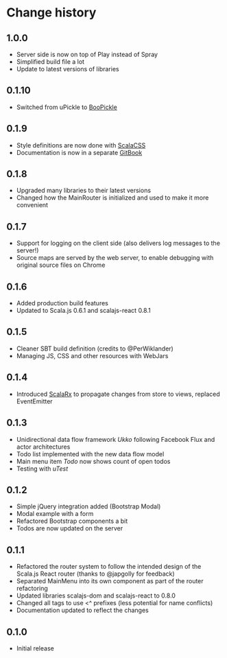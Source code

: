 # Change history

## 1.0.0

* Server side is now on top of Play instead of Spray
* Simplified build file a lot
* Update to latest versions of libraries

## 0.1.10

* Switched from uPickle to [BooPickle](https://github.com/ochrons/boopickle)

## 0.1.9

* Style definitions are now done with [ScalaCSS](https://github.com/japgolly/scalacss/)
* Documentation is now in a separate [GitBook](http://ochrons.github.io/scalajs-spa-tutorial/)

## 0.1.8

* Upgraded many libraries to their latest versions
* Changed how the MainRouter is initialized and used to make it more convenient

## 0.1.7

* Support for logging on the client side (also delivers log messages to the server!)
* Source maps are served by the web server, to enable debugging with original source files on Chrome

## 0.1.6

* Added production build features
* Updated to Scala.js 0.6.1 and scalajs-react 0.8.1

## 0.1.5

* Cleaner SBT build definition (credits to @PerWiklander)
* Managing JS, CSS and other resources with WebJars

## 0.1.4

* Introduced [ScalaRx](https://github.com/lihaoyi/scala.rx) to propagate changes from store to views, replaced EventEmitter

## 0.1.3

* Unidirectional data flow framework *Ukko* following Facebook Flux and actor architectures
* Todo list implemented with the new data flow model
* Main menu item *Todo* now shows count of open todos
* Testing with *uTest*

## 0.1.2

* Simple jQuery integration added (Bootstrap Modal)
* Modal example with a form
* Refactored Bootstrap components a bit
* Todos are now updated on the server

## 0.1.1

* Refactored the router system to follow the intended design of the Scala.js React router (thanks to @japgolly for feedback)
* Separated MainMenu into its own component as part of the router refactoring
* Updated libraries scalajs-dom and scalajs-react to 0.8.0
* Changed all tags to use <^ prefixes (less potential for name conflicts)
* Documentation updated to reflect the changes

## 0.1.0

* Initial release

